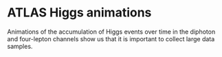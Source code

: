 # ATLAS Higgs animations

Animations of the accumulation of Higgs events over time in the diphoton and four-lepton channels show us that it is important to collect large data samples.

<img alt="" src="https://twiki.cern.ch/twiki/pub/AtlasPublic/HiggsPublicResults//Hgg-FloatingScale-Short2.gif">

<img alt="" src="https://twiki.cern.ch/twiki/pub/AtlasPublic/HiggsPublicResults//4l-FloatingScale-NoMuProf2.gif">